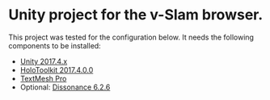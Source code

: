 <h1>Unity project for the v-Slam browser.</h1>

This project was tested for the configuration below. It needs the following components to be installed:
- [Unity 2017.4.x](https://unity3d.com/unity/qa/lts-releases)
- [HoloToolkit 2017.4.0.0](https://github.com/Microsoft/MixedRealityToolkit-Unity/releases/tag/2017.4.0.0)
- [TextMesh Pro](https://assetstore.unity.com/packages/essentials/beta-projects/textmesh-pro-84126)
- Optional: [Dissonance 6.2.6](https://assetstore.unity.com/packages/tools/audio/dissonance-voice-chat-70078)
